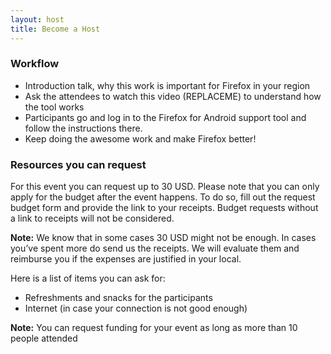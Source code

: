```yaml
---
layout: host
title: Become a Host
---
```


<div class="content-box" markdown="1">

### Workflow

* Introduction talk, why this work is important for Firefox in your region
* Ask the attendees to watch this video (REPLACEME) to understand how the tool works
* Participants go and log in to the Firefox for Android support tool and follow the instructions there.
* Keep doing the awesome work and make Firefox better!

### Resources you can request

For this event you can request up to 30 USD. Please note that you can only apply for the budget after the event happens. To do so, fill out the request budget form and provide the link to your receipts. Budget requests without a link to receipts will not be considered.

**Note:** We know that in some cases 30 USD might not be enough. In cases you’ve spent more do send us the receipts. We will evaluate them and reimburse you if the expenses are justified in your local.

Here is a list of items you can ask for:

* Refreshments and snacks for the participants
* Internet (in case your connection is not good enough)

**Note:** You can request funding for your event as long as more than 10 people attended

</div>
